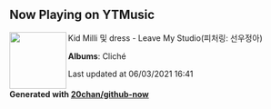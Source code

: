 ## Now Playing on YTMusic

[<img align="left" width="100" src="https://lh3.googleusercontent.com/0xN5sOQIk3GWL2YrKvDoDedE_nXxQS27HM4AvaHnleWNPoU4HMlNq3UsHYFgPrjgTsEBYXRAi0qg37k">](https://music.youtube.com/watch?v=8834xmN-VoM)

Kid Milli 및 dress - Leave My Studio(피처링: 선우정아)

**Albums**: Cliché

Last updated at 06/03/2021 16:41

#### Generated with [20chan/github-now](https://github.com/20chan/github-now)
